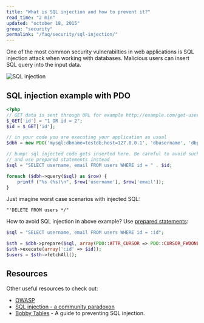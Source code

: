```yaml
---
title: "What is SQL injection and how to prevent it?"
read_time: "2 min"
updated: "october 18, 2015"
group: "security"
permalink: "/faq/security/sql-injection/"
---
```


One of the most common security vulnerabilties in web applications is SQL injection attack when working with databases. Malicious users can insert SQL query into the input data.

![SQL injection](/resources/images/faq/security/sql-injection.png "SQL injection")

## SQL injection example with PDO

```php
<?php
// GET data is sent through URL for example http://example.com/get-user.php?id=2 OR id=2;
$_GET['id'] = "1 OR id = 2";
$id = $_GET['id'];

// in your code you are executing your application as usual
$dbh = new PDO('mysql:dbname=testdb;host=127.0.0.1', 'dbusername', 'dbpassword');

// bump! sql injected code gets inserted here. Be careful to avoid such coding
// and use prepared statements instead
$sql = "SELECT username, email FROM users WHERE id = " . $id;

foreach ($dbh->query($sql) as $row) {
    printf ("%s (%s)\n", $row['username'], $row['email']);
}
```

Just imagine worst case scenarios with injected SQL:

```text
"'DELETE FROM users */"
```

How to avoid SQL injection in above example? Use [prepared statements](http://php.net/manual/en/pdo.prepare.php):

```php
$sql = "SELECT username, email FROM users WHERE id = :id";

$sth = $dbh->prepare($sql, array(PDO::ATTR_CURSOR => PDO::CURSOR_FWDONLY));
$sth->execute(array(':id' => $id));
$users = $sth->fetchAll();
```

## Resources

Other useful resources to check out:

* [OWASP](https://www.owasp.org/index.php/SQL_Injection)
* [SQL injection - a community paradoxon](http://the-phlog.tumblr.com/post/129182968120/sql-injection-a-community-paradoxon)
* [Bobby Tables](http://bobby-tables.com/) - A guide to preventing SQL injection.